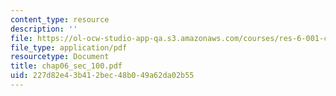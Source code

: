 ```yaml
---
content_type: resource
description: ''
file: https://ol-ocw-studio-app-qa.s3.amazonaws.com/courses/res-6-001-continuum-electromechanics-spring-2009/227d82e43b412bec48b049a62da02b55_chap06_sec_100.pdf
file_type: application/pdf
resourcetype: Document
title: chap06_sec_100.pdf
uid: 227d82e4-3b41-2bec-48b0-49a62da02b55
---
```

